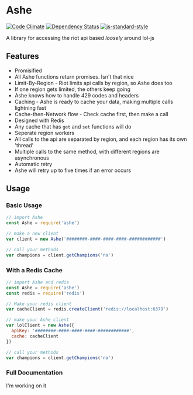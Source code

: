 Ashe
=

[![Code Climate](https://codeclimate.com/github/amreuland/ashe/badges/gpa.svg)](https://codeclimate.com/github/amreuland/ashe)
[![Dependency Status](https://david-dm.org/amreuland/ashe.svg)](https://david-dm.org/amreuland/ashe)
[![js-standard-style](https://img.shields.io/badge/code%20style-standard-brightgreen.svg)](http://standardjs.com/)

A library for accessing the riot api based *loosely* around lol-js

## Features
- Promisified
 - All Ashe functions return promises. Isn't that nice
- Limit-By-Region - Riot limits api calls by region, so Ashe does too
 - If one region gets limited, the others keep going
 - Ashe knows how to handle 429 codes and headers
- Caching - Ashe is ready to cache your data, making multiple calls lightning fast
 - Cache-then-Network flow - Check cache first, then make a call
 - Designed with Redis
 - Any cache that has `get` and `set` functions will do
- Seperate region workers
 - All calls to the api are separated by region, and each region has its own 'thread'
 - Multiple calls to the same method, with different regions are asynchronous
- Automatic retry
 - Ashe will retry up to five times if an error occurs

## Usage

### Basic Usage

```javascript
// import Ashe
const Ashe = require('ashe')

// make a new client
var client = new Ashe('########-####-####-####-############')

// call your methods
var champions = client.getChampions('na')
```

### With a Redis Cache


```javascript
// import Ashe and redis
const Ashe = require('ashe')
const redis = require('redis')

// Make your redis client
var cacheClient = redis.createClient('redis://localhost:6379')

// make your Ashe client
var lolClient = new Ashe({
  apiKey: '########-####-####-####-############',
  cache: cacheClient
})

// call your methods
var champions = client.getChampions('na')
```

### Full Documentation
I'm working on it
